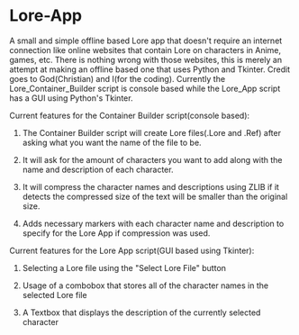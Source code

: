 # Lore-App
A small and simple offline based Lore app that doesn't require an internet connection like online websites that contain Lore on characters in Anime, games, etc. There is nothing wrong with those websites, this is merely an attempt at making an offline based one that uses Python and Tkinter. Credit goes to God(Christian) and I(for the coding). Currently the Lore_Container_Builder script is console based while the Lore_App script has a GUI using Python's Tkinter.

Current features for the Container Builder script(console based):

1. The Container Builder script will create Lore files(.Lore and .Ref) after asking what you want the name of the file to be.

2. It will ask for the amount of characters you want to add along with the name and description of each character.

3. It will compress the character names and descriptions using ZLIB if it detects the compressed size of the text will be smaller than the original size.

4. Adds necessary markers with each character name and description to specify for the Lore App if compression was used.

Current features for the Lore App script(GUI based using Tkinter):

1. Selecting a Lore file using the "Select Lore File" button

2. Usage of a combobox that stores all of the character names in the selected Lore file

3. A Textbox that displays the description of the currently selected character
